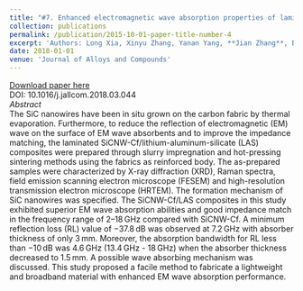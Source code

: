 ```yaml
---
title: "#7. Enhanced electromagnetic wave absorption properties of laminated SiCNW-Cf/lithium–aluminum–silicate (LAS) composites"
collection: publications
permalink: /publication/2015-10-01-paper-title-number-4
excerpt: 'Authors: Long Xia, Xinyu Zhang, Yanan Yang, **Jian Zhang**, Bo Zhong, Tao Zhang, Huatao Wang'
date: 2018-01-01
venue: 'Journal of Alloys and Compounds'
---
```



[Download paper here](https://doi.org/10.1016/j.jallcom.2018.03.044)       
DOI: 10.1016/j.jallcom.2018.03.044       
*Abstract*       
The SiC nanowires have been in situ grown on the carbon fabric by thermal evaporation. Furthermore, to reduce the reflection of electromagnetic (EM) wave on the surface of EM wave absorbents and to improve the impedance matching, the laminated SiCNW-Cf/lithium-aluminum-silicate (LAS) composites were prepared through slurry impregnation and hot-pressing sintering methods using the fabrics as reinforced body. The as-prepared samples were characterized by X-ray diffraction (XRD), Raman spectra, field emission scanning electron microscope (FESEM) and high-resolution transmission electron microscope (HRTEM). The formation mechanism of SiC nanowires was specified. The SiCNW-Cf/LAS composites in this study exhibited superior EM wave absorption abilities and good impedance match in the frequency range of 2–18 GHz compared with SiCNW-Cf. A minimum reflection loss (RL) value of −37.8 dB was observed at 7.2 GHz with absorber thickness of only 3 mm. Moreover, the absorption bandwidth for RL less than −10 dB was 4.6 GHz (13.4 GHz - 18 GHz) when the absorber thickness decreased to 1.5 mm. A possible wave absorbing mechanism was discussed. This study proposed a facile method to fabricate a lightweight and broadband material with enhanced EM wave absorption performance.
